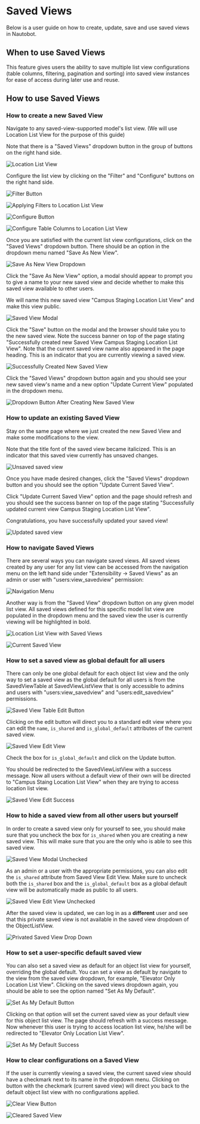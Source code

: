 # Saved Views

Below is a user guide on how to create, update, save and use saved views in Nautobot.

## When to use Saved Views

This feature gives users the ability to save multiple list view configurations (table columns, filtering, pagination and sorting) into saved view instances for ease of access during later use and reuse.

## How to use Saved Views

### How to create a new Saved View

Navigate to any saved-view-supported model's list view. (We will use Location List View for the purpose of this guide)

Note that there is a "Saved Views" dropdown button in the group of buttons on the right hand side.

![Location List View](./images/saved-views/default-location-list-view.png)

Configure the list view by clicking on the "Filter" and "Configure" buttons on the right hand side.

![Filter Button](./images/saved-views/filter-button.png)

![Applying Filters to Location List View](./images/saved-views/filter-application-to-locations.png)

![Configure Button](./images/saved-views/configure-button.png)

![Configure Table Columns to Location List View](./images/saved-views/config-table-columns-to-locations.png)

Once you are satisfied with the current list view configurations, click on the "Saved Views" dropdown button. There should be an option in the dropdown menu named "Save As New View".

![Save As New View Dropdown](./images/saved-views/save-as-new-view-drop-down.png)

Click the "Save As New View" option, a modal should appear to prompt you to give a name to your new saved view and decide whether to make this saved view available to other users.

We will name this new saved view "Campus Staging Location List View" and make this view public.

![Saved View Modal](./images/saved-views/save-view-modal.png)

Click the "Save" button on the modal and the browser should take you to the new saved view. Note the success banner on top of the page stating "Successfully created new Saved View Campus Staging Location List View". Note that the current saved view name also appeared in the page heading. This is an indicator that you are currently viewing a saved view.

![Successfully Created New Saved View](./images/saved-views/create-saved-view-success.png)

Click the "Saved Views" dropdown button again and you should see your new saved view's name and a new option "Update Current View" populated in the dropdown menu.

![Dropdown Button After Creating New Saved View](./images/saved-views/dropdown-button-after-new-saved-view.png)

### How to update an existing Saved View

Stay on the same page where we just created the new Saved View and make some modifications to the view.

Note that the title font of the saved view became italicized. This is an indicator that this saved view currently has unsaved changes.

![Unsaved saved view](./images/saved-views/unsaved-saved-view.png)

Once you have made desired changes, click the "Saved Views" dropdown button and you should see the option "Update Current Saved View".

Click "Update Current Saved View" option and the page should refresh and you should see the success banner on top of the page stating "Successfully updated current view Campus Staging Location List View".

Congratulations, you have successfully updated your saved view!

![Updated saved view](./images/saved-views/updated-saved-view.png)

### How to navigate Saved Views

There are several ways you can navigate saved views. All saved views created by any user for any list view can be accessed from the navigation menu on the left hand side under "Extensibility -> Saved Views" as an admin or user with "users:view_savedview" permission:

![Navigation Menu](./images/saved-views/navigation-menu.png)

Another way is from the "Saved View" dropdown button on any given model list view. All saved views defined for this specific model list view are populated in the dropdown menu and the saved view the user is currently viewing will be highlighted in bold.

![Location List View with Saved Views](./images/saved-views/location-list-view-with-saved-views.png)

![Current Saved View](./images/saved-views/current-saved-view-drop-down-menu.png)

### How to set a saved view as global default for all users

There can only be one global default for each object list view and the only way to set a saved view as the global default for all users is from the SavedViewTable at SavedViewListView that is only accessible to admins and users with "users:view_savedview" and "users:edit_savedview" permissions.

![Saved View Table Edit Button](./images/saved-views/saved-view-admin-edit-buttons.png)

Clicking on the edit button will direct you to a standard edit view where you can edit the `name`, `is_shared` and `is_global_default` attributes of the current saved view.

![Saved View Edit View](./images/saved-views/saved-view-admin-edit-view.png)

Check the box for `is_global_default` and click on the Update button.

You should be redirected to the SavedViewListView with a success message. Now all users without a default view of their own will be directed to "Campus Staing Location List View" when they are trying to access location list view.

![Saved View Edit Success](./images/saved-views/saved-view-admin-edit-success.png)

### How to hide a saved view from all other users but yourself

In order to create a saved view only for yourself to see, you should make sure that you uncheck the box for `is_shared` when you are creating a new saved view. This will make sure that you are the only who is able to see this saved view.

![Saved View Modal Unchecked](./images/saved-views/saved-view-modal-unchecked.png)

As an admin or a user with the appropriate permissions, you can also edit the `is_shared` attribute from Saved View Edit View. Make sure to uncheck both the `is_shared` box and the `is_global_default` box as a global default view will be automatically made as public to all users.

![Saved View Edit View Unchecked](./images/saved-views/saved-view-admin-edit-view-unchecked.png)

After the saved view is updated, we can log in as a **different** user and see that this private saved view is not available in the saved view dropdown of the ObjectListView.

![Privated Saved View Drop Down](./images/saved-views/saved-view-different-user.png)

### How to set a user-specific default saved view

You can also set a saved view as default for an object list view for yourself, overriding the global default. You can set a view as default by navigate to the view from the saved view dropdown, for example, "Elevator Only Location List View". Clicking on the saved views dropdown again, you should be able to see the option named "Set As My Default".

![Set As My Default Button](./images/saved-views/set-as-my-default-button.png)

Clicking on that option will set the current saved view as your default view for this object list view. The page should refresh with a success message. Now whenever this user is trying to access location list view, he/she will be redirected to "Elevator Only Location List View".

![Set As My Default Success](./images/saved-views/set-as-my-default-success.png)

### How to clear configurations on a Saved View

If the user is currently viewing a saved view, the current saved view should have a checkmark next to its name in the dropdown menu. Clicking on button with the checkmark (current saved view) will direct you back to the default object list view with no configurations applied.

![Clear View Button](./images/saved-views/clear-view-button.png)

![Cleared Saved View](./images/saved-views/cleared-view.png)
